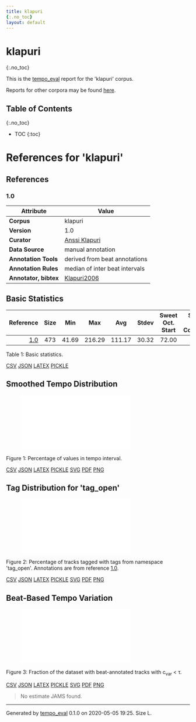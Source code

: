 ```yaml
---
title: klapuri
{:.no_toc}
layout: default
---
```


# klapuri
{:.no_toc}

This is the [tempo_eval](https://tempoeval.github.io/tempo_eval/) report for the 'klapuri' corpus.

Reports for other corpora may be found [here](index.md).

## Table of Contents
{:.no_toc}

- TOC
{:toc}

# References for 'klapuri'

## References

### 1.0

| Attribute | Value |
| --- | --- |
| **Corpus** | klapuri |
| **Version** | 1.0 |
| **Curator** | [Anssi Klapuri](mailto:anssi@yousician.com) |
| **Data&nbsp;Source** | manual annotation |
| **Annotation&nbsp;Tools** | derived from beat annotations |
| **Annotation&nbsp;Rules** | median of inter beat intervals |
| **Annotator,&nbsp;bibtex** |[Klapuri2006](bib/Klapuri2006.bib) |

## Basic Statistics

| Reference| Size | Min | Max | Avg | Stdev | Sweet Oct. Start | Sweet Oct. Coverage |
| ---: | :---: | :---: | :---: | :---: | :---: | :---: | :---: |
| [1.0](#10)                                         |   473   |   41.69   |   216.29   |   111.17   |   30.32   |   72.00   |   0.78   |

<a name="table1"></a>Table 1: Basic statistics.

[CSV](data/klapuri_reference_basic_stats.csv "Download data as CSV") [JSON](data/klapuri_reference_basic_stats.json "Download data as JSON") [LATEX](data/klapuri_reference_basic_stats.latex "Download data as LATEX") [PICKLE](data/klapuri_reference_basic_stats.pickle "Download data as PICKLE") 

## Smoothed Tempo Distribution

<figure>
<embed type="image/svg+xml" src="figures/klapuri_reference_dist.svg">
</figure>

<a name="figure1"></a>Figure 1: Percentage of values in tempo interval.

[CSV](data/klapuri_reference_dist.csv "Download data as CSV") [JSON](data/klapuri_reference_dist.json "Download data as JSON") [LATEX](data/klapuri_reference_dist.latex "Download data as LATEX") [PICKLE](data/klapuri_reference_dist.pickle "Download data as PICKLE") [SVG](figures/klapuri_reference_dist.svg "Open Figure") [PDF](figures/klapuri_reference_dist.pdf "Open Figure") [PNG](figures/klapuri_reference_dist.png "Open Figure") 

## Tag Distribution for 'tag_open'

<figure>
<embed type="image/svg+xml" src="figures/klapuri_reference_1.0_tag_open.svg">
</figure>

<a name="figure2"></a>Figure 2: Percentage of tracks tagged with tags from namespace 'tag_open'. Annotations are from reference [1.0](#10).

[CSV](data/klapuri_reference_1.0_tag_open.csv "Download data as CSV") [JSON](data/klapuri_reference_1.0_tag_open.json "Download data as JSON") [LATEX](data/klapuri_reference_1.0_tag_open.latex "Download data as LATEX") [PICKLE](data/klapuri_reference_1.0_tag_open.pickle "Download data as PICKLE") [SVG](figures/klapuri_reference_1.0_tag_open.svg "Open Figure") [PDF](figures/klapuri_reference_1.0_tag_open.pdf "Open Figure") [PNG](figures/klapuri_reference_1.0_tag_open.png "Open Figure") 

## Beat-Based Tempo Variation

<figure>
<embed type="image/svg+xml" src="figures/klapuri_variation.svg">
</figure>

<a name="figure3"></a>Figure 3: Fraction of the dataset with beat-annotated tracks with c<sub>var</sub> < τ.

[CSV](data/klapuri_variation.csv "Download data as CSV") [JSON](data/klapuri_variation.json "Download data as JSON") [LATEX](data/klapuri_variation.latex "Download data as LATEX") [PICKLE](data/klapuri_variation.pickle "Download data as PICKLE") [SVG](figures/klapuri_variation.svg "Open Figure") [PDF](figures/klapuri_variation.pdf "Open Figure") [PNG](figures/klapuri_variation.png "Open Figure") 

> No estimate JAMS found.

-------------------------
Generated by [tempo_eval](https://tempoeval.github.io/tempo_eval/) 0.1.0 on 2020-05-05 19:25. Size L.
